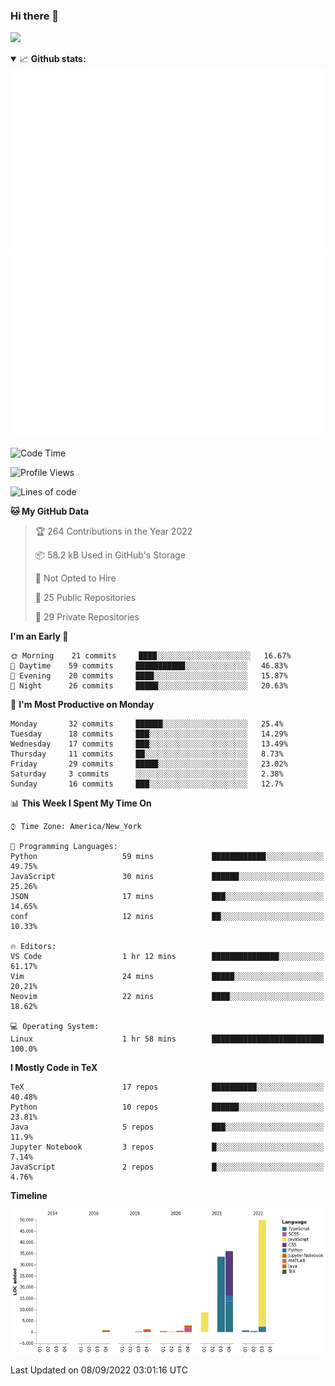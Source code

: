 ### Hi there 👋
 <!--<a href=""><img src="https://img.shields.io/badge/gmail-%23D14836.svg?&style=for-the-badge&logo=gmail&logoColor=white"/></a>-->
 <a href="https://twitter.com/shahanM"><img src="https://img.shields.io/badge/twitter-%231DA1F2.svg?&style=for-the-badge&logo=twitter&logoColor=white"/></a>
 <!--<a href=""><img src="https://img.shields.io/badge/linkedin-%230077B5.svg?&style=for-the-badge&logo=linkedin&logoColor=white"/></a>-->
<details open>
  <summary>📈 <b>Github stats:</b></summary>
  <img src="https://raw.githubusercontent.com/ShahanM/stats-github/master/generated/overview.svg#gh-dark-mode-only" />
  <!--![](https://raw.githubusercontent.com/username/github-stats/master/generated/overview.svg#gh-light-mode-only)-->
  <img src="https://raw.githubusercontent.com/ShahanM/stats-github/master/generated/languages.svg#gh-dark-mode-only" />
  <!--![](https://raw.githubusercontent.com/username/github-stats/master/generated/languages.svg#gh-light-mode-only)-->
  <!--<img src="https://raw.githubusercontent.com/ShahanM/github-stats/master/generated/overview.svg"/>-->
  <!--<img src="https://raw.githubusercontent.com/ShahanM/github-stats/master/generated/languages.svg"/>-->
</details>


<!--
**ShahanM/ShahanM** is a ✨ _special_ ✨ repository because its `README.md` (this file) appears on your GitHub profile.

Here are some ideas to get you started:

- 🔭 I’m currently working on ...
- 🌱 I’m currently learning ...
- 👯 I’m looking to collaborate on ...
- 🤔 I’m looking for help with ...
- 💬 Ask me about ...
- 📫 How to reach me: ...
- 😄 Pronouns: ...
- ⚡ Fun fact: ...
-->

<!--START_SECTION:waka-->
![Code Time](http://img.shields.io/badge/Code%20Time-532%20hrs%2039%20mins-blue)

![Profile Views](http://img.shields.io/badge/Profile%20Views-0-blue)

![Lines of code](https://img.shields.io/badge/From%20Hello%20World%20I%27ve%20Written-136%20Thousand%20lines%20of%20code-blue)

**🐱 My GitHub Data** 

> 🏆 264 Contributions in the Year 2022
 > 
> 📦 58.2 kB Used in GitHub's Storage 
 > 
> 🚫 Not Opted to Hire
 > 
> 📜 25 Public Repositories 
 > 
> 🔑 29 Private Repositories  
 > 
**I'm an Early 🐤** 

```text
🌞 Morning    21 commits     ████░░░░░░░░░░░░░░░░░░░░░   16.67% 
🌆 Daytime    59 commits     ███████████░░░░░░░░░░░░░░   46.83% 
🌃 Evening    20 commits     ████░░░░░░░░░░░░░░░░░░░░░   15.87% 
🌙 Night      26 commits     █████░░░░░░░░░░░░░░░░░░░░   20.63%

```
📅 **I'm Most Productive on Monday** 

```text
Monday       32 commits     ██████░░░░░░░░░░░░░░░░░░░   25.4% 
Tuesday      18 commits     ███░░░░░░░░░░░░░░░░░░░░░░   14.29% 
Wednesday    17 commits     ███░░░░░░░░░░░░░░░░░░░░░░   13.49% 
Thursday     11 commits     ██░░░░░░░░░░░░░░░░░░░░░░░   8.73% 
Friday       29 commits     █████░░░░░░░░░░░░░░░░░░░░   23.02% 
Saturday     3 commits      ░░░░░░░░░░░░░░░░░░░░░░░░░   2.38% 
Sunday       16 commits     ███░░░░░░░░░░░░░░░░░░░░░░   12.7%

```


📊 **This Week I Spent My Time On** 

```text
⌚︎ Time Zone: America/New_York

💬 Programming Languages: 
Python                   59 mins             ████████████░░░░░░░░░░░░░   49.75% 
JavaScript               30 mins             ██████░░░░░░░░░░░░░░░░░░░   25.26% 
JSON                     17 mins             ███░░░░░░░░░░░░░░░░░░░░░░   14.65% 
conf                     12 mins             ██░░░░░░░░░░░░░░░░░░░░░░░   10.33%

🔥 Editors: 
VS Code                  1 hr 12 mins        ███████████████░░░░░░░░░░   61.17% 
Vim                      24 mins             █████░░░░░░░░░░░░░░░░░░░░   20.21% 
Neovim                   22 mins             ████░░░░░░░░░░░░░░░░░░░░░   18.62%

💻 Operating System: 
Linux                    1 hr 58 mins        █████████████████████████   100.0%

```

**I Mostly Code in TeX** 

```text
TeX                      17 repos            ██████████░░░░░░░░░░░░░░░   40.48% 
Python                   10 repos            ██████░░░░░░░░░░░░░░░░░░░   23.81% 
Java                     5 repos             ███░░░░░░░░░░░░░░░░░░░░░░   11.9% 
Jupyter Notebook         3 repos             █░░░░░░░░░░░░░░░░░░░░░░░░   7.14% 
JavaScript               2 repos             █░░░░░░░░░░░░░░░░░░░░░░░░   4.76%

```


**Timeline**

![Chart not found](https://raw.githubusercontent.com/ShahanM/ShahanM/main/charts/bar_graph.png) 


 Last Updated on 08/09/2022 03:01:16 UTC
<!--END_SECTION:waka-->
